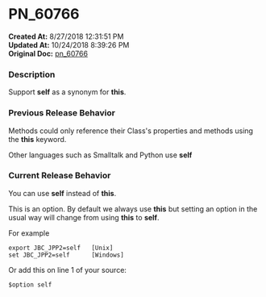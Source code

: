 # PN_60766

**Created At:** 8/27/2018 12:31:51 PM  
**Updated At:** 10/24/2018 8:39:26 PM  
**Original Doc:** [pn_60766](https://docs.jbase.com/48420-5-7-1-release-notes/pn_60766)  


### Description

Support **self** as a synonym for **this**.



### Previous Release Behavior

Methods could only reference their Class's properties and methods using the **this** keyword.

Other languages such as Smalltalk and Python use **self**



### Current Release Behavior

You can use **self** instead of **this**.

This is an option. By default we always use **this** but setting an option in the usual way will change from using **this** to **self**.

For example

```
export JBC_JPP2=self   [Unix]
set JBC_JPP2=self      [Windows]
```

Or add this on line 1 of your source:

```
$option self
```
